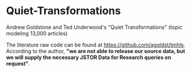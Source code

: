 # Quiet-Transformations
Andrew Goldstone and Ted Underwood's "Quiet Transformations" (topic modeling 13,000 articles)

The literature raw code can be found at https://github.com/agoldst/tmhls. According to the author, **"we are not able to release our source data, but we will supply the necessary JSTOR Data for Research queries on request"**. 
